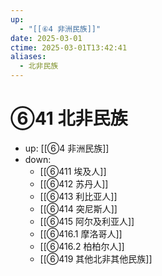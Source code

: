 ```yaml
---
up:
  - "[[⑥4 非洲民族]]"
date: 2025-03-01
ctime: 2025-03-01T13:42:41
aliases:
  - 北非民族
---
```


# ⑥41 北非民族

- up: [[⑥4 非洲民族]]
- down:	
	- [[⑥411 埃及人]]
	- [[⑥412 苏丹人]]
	- [[⑥413 利比亚人]]
	- [[⑥414 突尼斯人]]
	- [[⑥415 阿尔及利亚人]]
	- [[⑥416.1 摩洛哥人]]
	- [[⑥416.2 柏柏尔人]]
	- [[⑥419 其他北非其他民族]]
	
